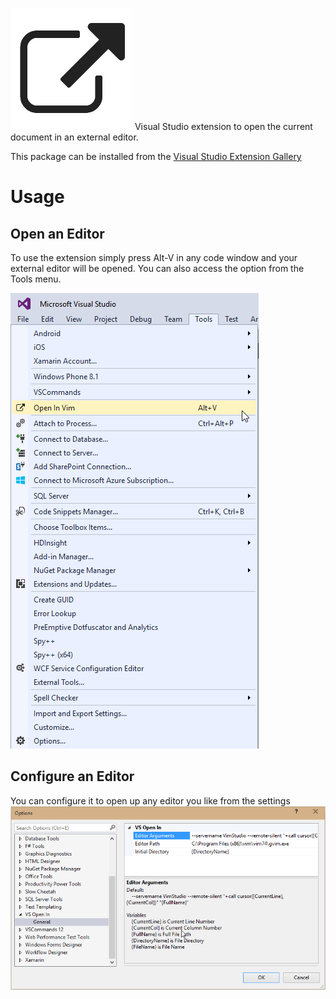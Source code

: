 ![logo](https://raw.githubusercontent.com/jquintus/VsOpenIn/master/VsOpenIn/VsOpenIn/Resources/large_icon.png)
Visual Studio extension to open the current document in an external editor.

This package can be installed from the [Visual Studio Extension Gallery](https://visualstudiogallery.msdn.microsoft.com/aaff387c-9cf9-4555-93b1-3572930f2cae)


# Usage
## Open an Editor
To use the extension simply press Alt-V in any code window and your external editor will be opened.  You can also access the option from the Tools menu.

![Tools](https://raw.githubusercontent.com/jquintus/VsOpenIn/master/VsOpenIn/VsOpenIn/Resources/ToolsMenu.png)

## Configure an Editor
You can configure it to open up any editor you like from the settings
![Configure](https://raw.githubusercontent.com/jquintus/VsOpenIn/master/VsOpenIn/VsOpenIn/Resources/preview_image.png)

